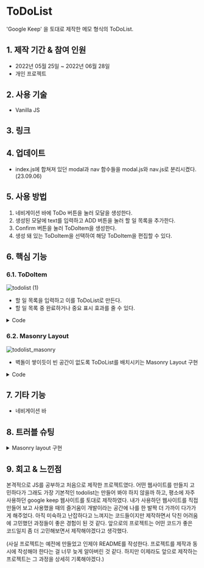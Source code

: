 # ToDoList
'Google Keep' 을 토대로 제작한 메모 형식의 ToDoList.

## 1. 제작 기간 & 참여 인원
- 2022년 05월 25일 ~ 2022년 06월 28일
- 개인 프로젝트
  
## 2. 사용 기술
- Vanilla JS

## 3. 링크

## 4. 업데이트
- index.js에 합쳐져 있던 modal과 nav 함수들을 modal.js와 nav.js로 분리시켰다. (23.09.06)

## 5. 사용 방법
1. 네비게이션 바에 ToDo 버튼을 눌러 모달을 생성한다.<br>
2. 생성된 모달에 text를 입력하고 ADD 버튼을 눌러 할 일 목록을 추가한다.<br>
3. Confirm 버튼을 눌러 ToDoItem을 생성한다.<br>
4. 생성 돼 있는 ToDoItem을 선택하여 해당 ToDoItem을 편집할 수 있다.<br>

## 6. 핵심 기능
### 6.1. ToDoItem 
![todolist (1)](https://github.com/hoooooyeon/todolist/assets/92985196/a17dd151-fbe7-46d8-9299-1b3537654bd1)

- 할 일 목록을 입력하고 이를 ToDoList로 만든다.
- 할 일 목록 중 완료하거나 중요 표시 효과를 줄 수 있다.

<details>
<summary>Code</summary>
<div markdown="1">
  
```
// modal.js

```

</div>
</details>


### 6.2. Masonry Layout
![todolist_masonry](https://github.com/hoooooyeon/todolist/assets/92985196/96502af5-6a15-4bbf-b8e7-8fa48ec594f8)

- 벽돌이 쌓이듯이 빈 공간이 없도록 ToDoList를 배치시키는 Masonry Layout 구현

<details>
<summary>Code</summary>
<div markdown="1">
  
```
// index.js
function masonry_layout() {
  const items = document.querySelectorAll(".item");

  items.forEach((e) => {
    e.style.gridRowEnd = null;
    e.style.gridRowEnd = `span ${Math.ceil(e.offsetHeight / 10)}`;
  });
}
```
```
// index.css
main .container {
(...)
  display: grid;
  grid-template-columns: repeat(auto-fill, 284px);
  gap: 10px;
  grid-auto-flow: dense;
}
```
  
</div>
</details>

## 7. 기타 기능
- 네비게이션 바

## 8. 트러블 슈팅
<details>
<summary>Masonry layout 구현</summary>
<div markdown="1">
  
- masonry layout을 라이브러리 없이 구현하는 데 어려움이 있었다.
- 목표한 대로 layout을 구현하는 데 성공하였지만, 페이지 크기를 조절하는 과정에서 배치가 제대로 안 되는 상황이 발생했다.
- 이를 방지하기 위해, grid-row-end 속성에 값을 할당하기 전에 `e.style.gridRowEnd = null;` 코드를 추가하여 초기화 시키므로 해결하였다.
  
</div>
</details>

## 9. 회고 & 느낀점
본격적으로 JS를 공부하고 처음으로 제작한 프로젝트였다. 어떤 웹사이트를 만들지 고민하다가 그래도 가장 기본적인 todolist는 만들어 봐야 하지 않을까 하고, 평소에 자주 사용하던 google keep 웹사이트를 토대로 제작하였다.
내가 사용하던 웹사이트를 직접 만들어 보고 사용했을 때의 즐거움이 개발이라는 공간에 나를 한 발짝 더 가까이 다가가게 해주었다.
아직 미숙하고 난잡하다고 느껴지는 코드들이지만 제작하면서 닥친 어려움에 고민했던 과정들이 좋은 경험이 된 것 같다. 
앞으로의 프로젝트는 어떤 코드가 좋은 코드일지 좀 더 고민해보면서 제작해야겠다고 생각했다.

(사실 프로젝트는 예전에 만들었고 인제야 README를 작성한다. 프로젝트를 제작과 동시에 작성해야 한다는 걸 너무 늦게 알아버린 것 같다. 하지만 이제라도 앞으로 제작하는 프로젝트는 그 과정을 상세히 기록해야겠다.)


